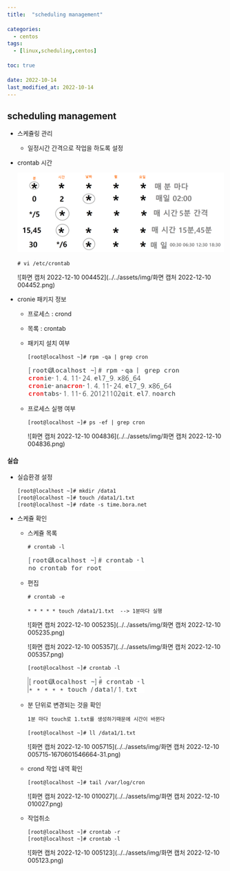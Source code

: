 ```yaml
---
title:  "scheduling management"

categories:
  - centos
tags:
  - [linux,scheduling,centos]

toc: true

date: 2022-10-14
last_modified_at: 2022-10-14
---
```


## scheduling management

- 스케쥴링 관리

  - 일정시간 간격으로 작업을 하도록 설정

- crontab 시간

  ![Untitled](../../assets/img/Untitled-1670600637421-24.png)

  ```
  # vi /etc/crontab
  ```

  ![화면 캡처 2022-12-10 004452](../../assets/img/화면 캡처 2022-12-10 004452.png)

- cronie 패키지 정보 

  - 프로세스 : crond

  - 목록 : crontab

  - 패키지 설치 여부

    ```
    [root@localhost ~]# rpm -qa | grep cron
    ```

    ![image-20221210004749836](../../assets/img/image-20221210004749836.png)

  - 프로세스 실행 여부

    ```
    [root@localhost ~]# ps -ef | grep cron
    ```

    ![화면 캡처 2022-12-10 004836](../../assets/img/화면 캡처 2022-12-10 004836.png)

#### 실습

- 실습환경 설정

  ```
  [root@localhost ~]# mkdir /data1
  [root@localhost ~]# touch /data1/1.txt
  [root@localhost ~]# rdate -s time.bora.net
  ```

- 스케쥴 확인

  - 스케쥴 목록

    ```
    # crontab -l
    ```

    ![image-20221210005127573](../../assets/img/image-20221210005127573.png)

  - 편집

    ```
    # crontab -e
    
    * * * * * touch /data1/1.txt  --> 1분마다 실행
    ```

    ![화면 캡처 2022-12-10 005235](../../assets/img/화면 캡처 2022-12-10 005235.png)

    ![화면 캡처 2022-12-10 005357](../../assets/img/화면 캡처 2022-12-10 005357.png)

    ```
    [root@localhost ~]# crontab -l
    ```

    ![image-20221210005452275](../../assets/img/image-20221210005452275.png)

  - 분 단위로 변경되는 것을 확인

    ```
    1분 마다 touch로 1.txt를 생성하기때문에 시간이 바뀐다
    
    [root@localhost ~]# ll /data1/1.txt 
    ```

    ![화면 캡처 2022-12-10 005715](../../assets/img/화면 캡처 2022-12-10 005715-1670601546664-31.png)

  - crond 작업 내역 확인

    ```
    [root@localhost ~]# tail /var/log/cron
    ```

    ![화면 캡처 2022-12-10 010027](../../assets/img/화면 캡처 2022-12-10 010027.png)

  - 작업취소 

    ```
    [root@localhost ~]# crontab -r
    [root@localhost ~]# crontab -l
    ```

    ![화면 캡처 2022-12-10 005123](../../assets/img/화면 캡처 2022-12-10 005123.png)